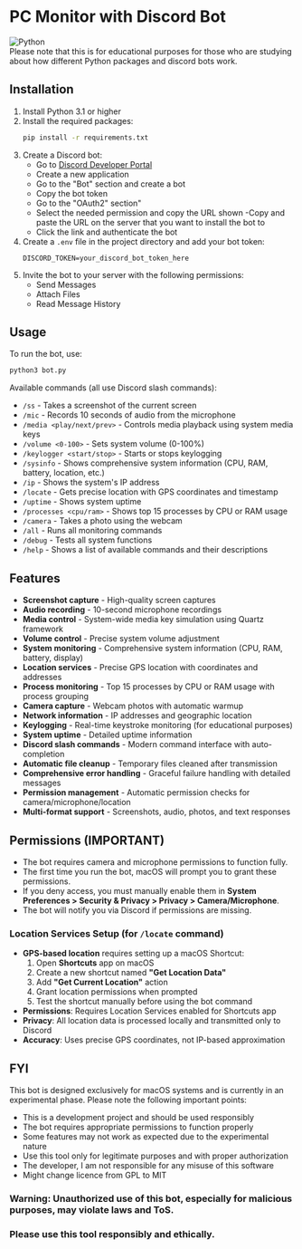 # PC Monitor with Discord Bot

![Python](https://img.shields.io/badge/python-3670A0?style=for-the-badge&logo=python&logoColor=ffdd54) <br>
Please note that this is for educational purposes for those who are studying about how different Python packages and discord bots work.

## Installation

1. Install Python 3.1 or higher
2. Install the required packages:
   ```bash
   pip install -r requirements.txt
   ```
3. Create a Discord bot:
   - Go to [Discord Developer Portal](https://discord.com/developers/applications)
   - Create a new application
   - Go to the "Bot" section and create a bot
   - Copy the bot token
   - Go to the "OAuth2" section"
   - Select the needed permission and copy the URL shown
   -Copy and paste the URL on the server that you want to install the bot to
   - Click the link and authenticate the bot
4. Create a `.env` file in the project directory and add your bot token:
   ```
   DISCORD_TOKEN=your_discord_bot_token_here
   ```
5. Invite the bot to your server with the following permissions:
   - Send Messages
   - Attach Files
   - Read Message History

## Usage

To run the bot, use:
```bash
python3 bot.py
```

Available commands (all use Discord slash commands):
- `/ss` - Takes a screenshot of the current screen
- `/mic` - Records 10 seconds of audio from the microphone
- `/media <play/next/prev>` - Controls media playback using system media keys
- `/volume <0-100>` - Sets system volume (0-100%)
- `/keylogger <start/stop>` - Starts or stops keylogging
- `/sysinfo` - Shows comprehensive system information (CPU, RAM, battery, location, etc.)
- `/ip` - Shows the system's IP address
- `/locate` - Gets precise location with GPS coordinates and timestamp
- `/uptime` - Shows system uptime
- `/processes <cpu/ram>` - Shows top 15 processes by CPU or RAM usage
- `/camera` - Takes a photo using the webcam
- `/all` - Runs all monitoring commands
- `/debug` - Tests all system functions
- `/help` - Shows a list of available commands and their descriptions

## Features

- **Screenshot capture** - High-quality screen captures
- **Audio recording** - 10-second microphone recordings
- **Media control** - System-wide media key simulation using Quartz framework
- **Volume control** - Precise system volume adjustment
- **System monitoring** - Comprehensive system information (CPU, RAM, battery, display)
- **Location services** - Precise GPS location with coordinates and addresses
- **Process monitoring** - Top 15 processes by CPU or RAM usage with process grouping
- **Camera capture** - Webcam photos with automatic warmup
- **Network information** - IP addresses and geographic location
- **Keylogging** - Real-time keystroke monitoring (for educational purposes)
- **System uptime** - Detailed uptime information
- **Discord slash commands** - Modern command interface with auto-completion
- **Automatic file cleanup** - Temporary files cleaned after transmission
- **Comprehensive error handling** - Graceful failure handling with detailed messages
- **Permission management** - Automatic permission checks for camera/microphone/location
- **Multi-format support** - Screenshots, audio, photos, and text responses

## Permissions (IMPORTANT)

- The bot requires camera and microphone permissions to function fully.
- The first time you run the bot, macOS will prompt you to grant these permissions.
- If you deny access, you must manually enable them in **System Preferences > Security & Privacy > Privacy > Camera/Microphone**.
- The bot will notify you via Discord if permissions are missing.

### Location Services Setup (for `/locate` command)
- **GPS-based location** requires setting up a macOS Shortcut:
  1. Open **Shortcuts** app on macOS
  2. Create a new shortcut named **"Get Location Data"**
  3. Add **"Get Current Location"** action
  4. Grant location permissions when prompted
  5. Test the shortcut manually before using the bot command
- **Permissions**: Requires Location Services enabled for Shortcuts app
- **Privacy**: All location data is processed locally and transmitted only to Discord
- **Accuracy**: Uses precise GPS coordinates, not IP-based approximation

## FYI

This bot is designed exclusively for macOS systems and is currently in an experimental phase. Please note the following important points:

- This is a development project and should be used responsibly
- The bot requires appropriate permissions to function properly
- Some features may not work as expected due to the experimental nature
- Use this tool only for legitimate purposes and with proper authorization
- The developer, I am not responsible for any misuse of this software
- Might change licence from GPL to MIT

### Warning: Unauthorized use of this bot, especially for malicious purposes, may violate laws and ToS.

### Please use this tool responsibly and ethically.
